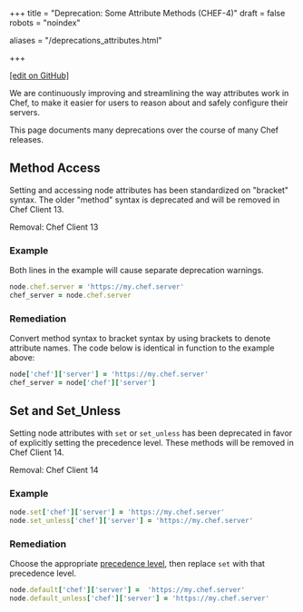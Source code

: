 +++
title = "Deprecation: Some Attribute Methods (CHEF-4)"
draft = false
robots = "noindex"


aliases = "/deprecations_attributes.html"


+++

[\[edit on GitHub\]](https://github.com/chef/chef-web-docs/blob/master/content/deprecations_attributes.md)



We are continuously improving and streamlining the way attributes work
in Chef, to make it easier for users to reason about and safely
configure their servers.

This page documents many deprecations over the course of many Chef
releases.

## Method Access

Setting and accessing node attributes has been standardized on "bracket"
syntax. The older "method" syntax is deprecated and will be removed in
Chef Client 13.

Removal: Chef Client 13

### Example

Both lines in the example will cause separate deprecation warnings.

```ruby
node.chef.server = 'https://my.chef.server'
chef_server = node.chef.server
```

### Remediation

Convert method syntax to bracket syntax by using brackets to denote
attribute names. The code below is identical in function to the example
above:

```ruby
node['chef']['server'] = 'https://my.chef.server'
chef_server = node['chef']['server']
```

## Set and Set_Unless

Setting node attributes with `set` or `set_unless` has been deprecated
in favor of explicitly setting the precedence level. These methods will
be removed in Chef Client 14.

Removal: Chef Client 14

### Example

```ruby
node.set['chef']['server'] = 'https://my.chef.server'
node.set_unless['chef']['server'] = 'https://my.chef.server'
```

### Remediation

Choose the appropriate [precedence
level](/attributes/#attribute-precedence), then replace `set` with
that precedence level.

```ruby
node.default['chef']['server'] =  'https://my.chef.server'
node.default_unless['chef']['server'] = 'https://my.chef.server'
```
